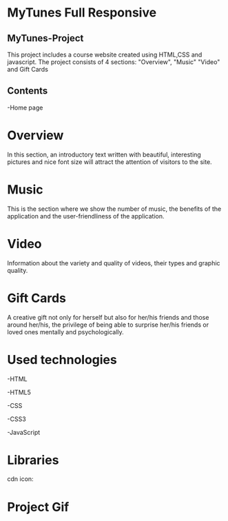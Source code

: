 <h1>MyTunes Full Responsive</h1>

<h2>MyTunes-Project</h2>

This project includes a course website created using HTML,CSS and javascript. The project consists of 4 sections: "Overview", "Music" "Video" and Gift Cards

<h2>Contents</h2>

-Home page

<h1>Overview</h1>

In this section, an introductory text written with beautiful, interesting pictures and nice font size will attract the attention of visitors to the site.

<h1>Music</h1>

This is the section where we show the number of music, the benefits of the application and the user-friendliness of the application.

<h1>Video</h1>

Information about the variety and quality of videos, their types and graphic quality.

<h1>Gift Cards</h1>
A creative gift not only for herself but also for her/his friends and those around her/his, the privilege of being able to surprise her/his friends or loved ones mentally and psychologically.

<h1>Used technologies</h1>

 <p>-HTML<p>
  <p>-HTML5 <p>
    <p>-CSS <p>
   <p> -CSS3<p>
  <p>-JavaScript <p>

<h1>Libraries</h1>

cdn icon: <link rel="stylesheet" href="https://cdn.jsdelivr.net/npm/bootstrap-icons@1.11.1/font/bootstrap-icons.css" />
<link rel="stylesheet" href="style.css" />

<h1>Project Gif</h1>

<img src="MyTunes.gif" alt="">

<!--  -->
